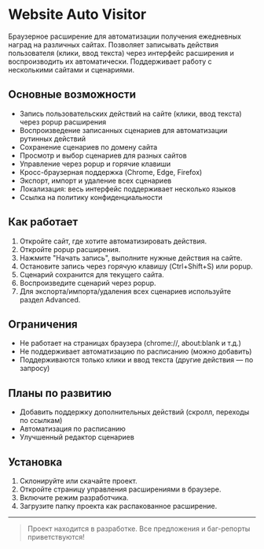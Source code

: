 # Website Auto Visitor

Браузерное расширение для автоматизации получения ежедневных наград на различных сайтах. Позволяет записывать действия пользователя (клики, ввод текста) через интерфейс расширения и воспроизводить их автоматически. Поддерживает работу с несколькими сайтами и сценариями.

## Основные возможности
- Запись пользовательских действий на сайте (клики, ввод текста) через popup расширения
- Воспроизведение записанных сценариев для автоматизации рутинных действий
- Сохранение сценариев по домену сайта
- Просмотр и выбор сценариев для разных сайтов
- Управление через popup и горячие клавиши
- Кросс-браузерная поддержка (Chrome, Edge, Firefox)
- Экспорт, импорт и удаление всех сценариев
- Локализация: весь интерфейс поддерживает несколько языков
- Ссылка на политику конфиденциальности


## Как работает
1. Откройте сайт, где хотите автоматизировать действия.
2. Откройте popup расширения.
3. Нажмите "Начать запись", выполните нужные действия на сайте.
4. Остановите запись через горячую клавишу (Ctrl+Shift+S) или popup.
5. Сценарий сохранится для текущего сайта.
6. Воспроизведите сценарий через popup.
7. Для экспорта/импорта/удаления всех сценариев используйте раздел Advanced.

## Ограничения
- Не работает на страницах браузера (chrome://, about:blank и т.д.)
- Не поддерживает автоматизацию по расписанию (можно добавить)
- Поддерживаются только клики и ввод текста (другие действия — по запросу)

## Планы по развитию
- Добавить поддержку дополнительных действий (скролл, переходы по ссылкам)
- Автоматизация по расписанию
- Улучшенный редактор сценариев

## Установка
1. Склонируйте или скачайте проект.
2. Откройте страницу управления расширениями в браузере.
3. Включите режим разработчика.
4. Загрузите папку проекта как распакованное расширение.

---

> Проект находится в разработке. Все предложения и баг-репорты приветствуются!
